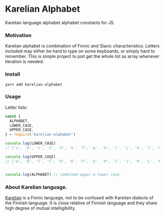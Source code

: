 # Karelian Alphabet

Karelian language alphabet alphabet constants for JS.

### Motivation

Karelian alphabet is combination of Finnic and Slavic characteristics. Letters included may either be hard to type on some keyboards, or simply hard to remember. This is simple project to just get the whole list as array whenever iteration is needed.


### Install

`yarn add karelian-alphabet`

### Usage


Letter lists:

```javascript
const {
  ALPHABET,
  LOWER_CASE,
  UPPER_CASE,
} = require('karelian-alphabet')

console.log(LOWER_CASE)
// ['a', 'b', 'c', 'č', 'd', 'e', 'f', 'g', 'h', 'i', 'j', 'k', 'l', 'm', 'n', 'o', 'p', 'r', 's', 'š', 'z', 'ž', 't', 'u', 'v', 'y', 'ä', 'ö']

console.log(UPPER_CASE)
// ['A', 'B', 'C', 'Č', 'D', 'E', 'F', 'G', 'H', 'I', 'J', 'K', 'L', 'M', 'N', 'O', 'P', 'R', 'S', 'Š', 'Z', 'Ž', 'T', 'U', 'V', 'Y', 'Ä', 'Ö']


console.log(ALPHABET) // combined upper & lower case.

```


### About Karelian language.

[Karelian](https://en.wikipedia.org/wiki/Karelian_language) is a Finnic language, not to be confused with Karelian dialects of the Finnish language. It is close relative of Finnish language and they share high degree of mutual intelligibility.

